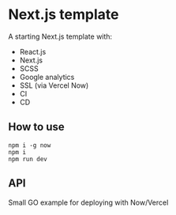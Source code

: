 # Next.js template

A starting Next.js template with:
- React.js
- Next.js
- SCSS
- Google analytics
- SSL (via Vercel Now)
- CI
- CD

## How to use

```
npm i -g now
npm i
npm run dev
```

## API
Small GO example for deploying with Now/Vercel
